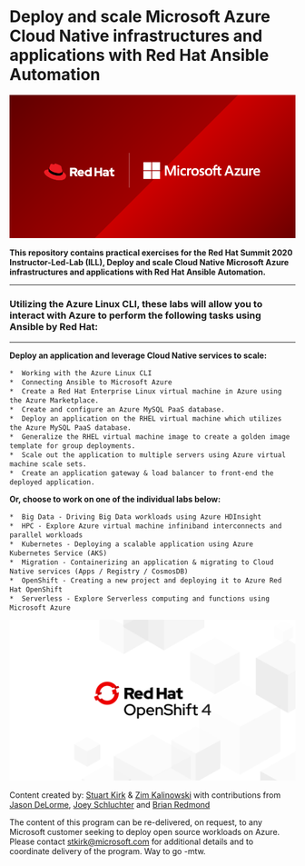 # Deploy and scale Microsoft Azure Cloud Native infrastructures and applications with Red Hat Ansible Automation
<p align="center">
<img src="images/microsoft-twitter.png" width="600">
</p>
<b>This repository contains practical exercises for the Red Hat Summit 2020 Instructor-Led-Lab (ILL), Deploy and scale Cloud Native Microsoft Azure infrastructures and applications with Red Hat Ansible Automation.</b>
<HR>
<h3>Utilizing the Azure Linux CLI, these labs will allow you to interact with Azure to perform the following tasks using Ansible by Red Hat:</h3>
<HR>
<b>Deploy an application and leverage Cloud Native services to scale:</b>

	*  Working with the Azure Linux CLI
	*  Connecting Ansible to Microsoft Azure
	*  Create a Red Hat Enterprise Linux virtual machine in Azure using the Azure Marketplace.
	*  Create and configure an Azure MySQL PaaS database.
	*  Deploy an application on the RHEL virtual machine which utilizes the Azure MySQL PaaS database.
	*  Generalize the RHEL virtual machine image to create a golden image template for group deployments.
	*  Scale out the application to multiple servers using Azure virtual machine scale sets.
	*  Create an application gateway & load balancer to front-end the deployed application.
	
<b>Or, choose to work on one of the individual labs below:</b>

	*  Big Data - Driving Big Data workloads using Azure HDInsight
	*  HPC - Explore Azure virtual machine infiniband interconnects and parallel workloads
	*  Kubernetes - Deploying a scalable application using Azure Kubernetes Service (AKS)
	*  Migration - Containerizing an application & migrating to Cloud Native services (Apps / Registry / CosmosDB)
	*  OpenShift - Creating a new project and deploying it to Azure Red Hat OpenShift
	*  Serverless - Explore Serverless computing and functions using Microsoft Azure

<p align="center">
<a href="https://docs.microsoft.com/en-us/azure/openshift/howto-using-azure-redhat-openshift"><img src="images/Red-Hat-OpenShift-4_OG_1200x675.png" width="600"></a>

Content created by: [Stuart Kirk](https://github.com/stuartatmicrosoft) & [Zim Kalinowski](https://github.com/zikalino) with contributions from [Jason DeLorme](https://github.com/ms-jasondel), [Joey Schluchter](https://github.com/jschluchter) and [Brian Redmond](https://github.com/chzbrgr71)

The content of this program can be re-delivered, on request, to any Microsoft customer seeking to deploy open source workloads on Azure.  Please contact stkirk@microsoft.com for additional details and to coordinate delivery of the program.
Way to go -mtw.
</p>
